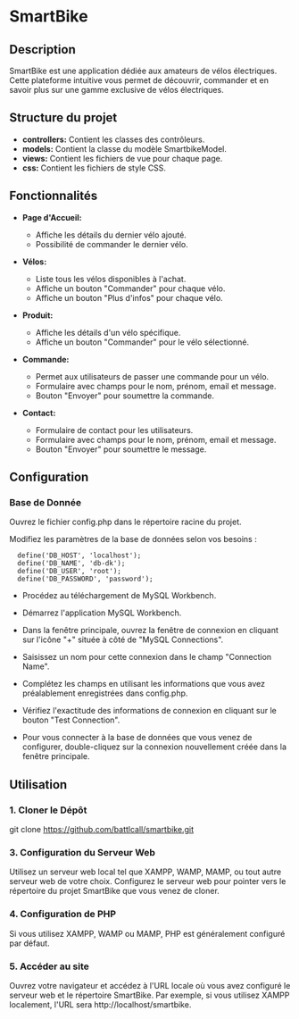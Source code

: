 # SmartBike 

## Description

SmartBike est une application dédiée aux amateurs de vélos électriques. Cette plateforme intuitive vous permet de découvrir, commander et en savoir plus sur une gamme exclusive de vélos électriques. 


## Structure du projet

- **controllers:** Contient les classes des contrôleurs.
- **models:** Contient la classe du modèle SmartbikeModel.
- **views:** Contient les fichiers de vue pour chaque page.
- **css:** Contient les fichiers de style CSS.

## Fonctionnalités

- **Page d'Accueil:**
  - Affiche les détails du dernier vélo ajouté.
  - Possibilité de commander le dernier vélo.
  
- **Vélos:**
  - Liste tous les vélos disponibles à l'achat.
  - Affiche un bouton "Commander" pour chaque vélo.
  - Affiche un bouton "Plus d'infos" pour chaque vélo.

- **Produit:**
  - Affiche les détails d'un vélo spécifique.
  - Affiche un bouton "Commander" pour le vélo sélectionné.
  
- **Commande:**
  - Permet aux utilisateurs de passer une commande pour un vélo.
  - Formulaire avec champs pour le nom, prénom, email et message.
  - Bouton "Envoyer" pour soumettre la commande.

- **Contact:**
  - Formulaire de contact pour les utilisateurs.
  - Formulaire avec champs pour le nom, prénom, email et message.
  - Bouton "Envoyer" pour soumettre le message.

## Configuration

### Base de Donnée

Ouvrez le fichier config.php dans le répertoire racine du projet.

Modifiez les paramètres de la base de données selon vos besoins :

```
  define('DB_HOST', 'localhost');
  define('DB_NAME', 'db-dk');
  define('DB_USER', 'root');
  define('DB_PASSWORD', 'password');
```
   
- Procédez au téléchargement de MySQL Workbench.
  
- Démarrez l'application MySQL Workbench.
  
- Dans la fenêtre principale, ouvrez la fenêtre de connexion en cliquant sur l'icône "+" située à côté de "MySQL Connections".
  
- Saisissez un nom pour cette connexion dans le champ "Connection Name".
  
- Complétez les champs en utilisant les informations que vous avez préalablement enregistrées dans config.php.
  
- Vérifiez l'exactitude des informations de connexion en cliquant sur le bouton "Test Connection".
  
- Pour vous connecter à la base de données que vous venez de configurer, double-cliquez sur la connexion nouvellement créée dans la fenêtre principale.

## Utilisation

### 1. Cloner le Dépôt
   git clone https://github.com/battlcall/smartbike.git
### 3. Configuration du Serveur Web
   Utilisez un serveur web local tel que XAMPP, WAMP, MAMP, ou tout autre serveur web de votre choix.
   Configurez le serveur web pour pointer vers le répertoire du projet SmartBike que vous venez de cloner.
### 4. Configuration de PHP
   Si vous utilisez XAMPP, WAMP ou MAMP, PHP est généralement configuré par défaut.
### 5. Accéder au site
   Ouvrez votre navigateur et accédez à l'URL locale où vous avez configuré le serveur web et le répertoire SmartBike. Par exemple, si vous utilisez XAMPP localement, l'URL sera http://localhost/smartbike.
